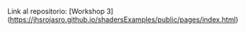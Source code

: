 Link al repositorio: [Workshop 3] (https://jhsrojasro.github.io/shadersExamples/public/pages/index.html) 